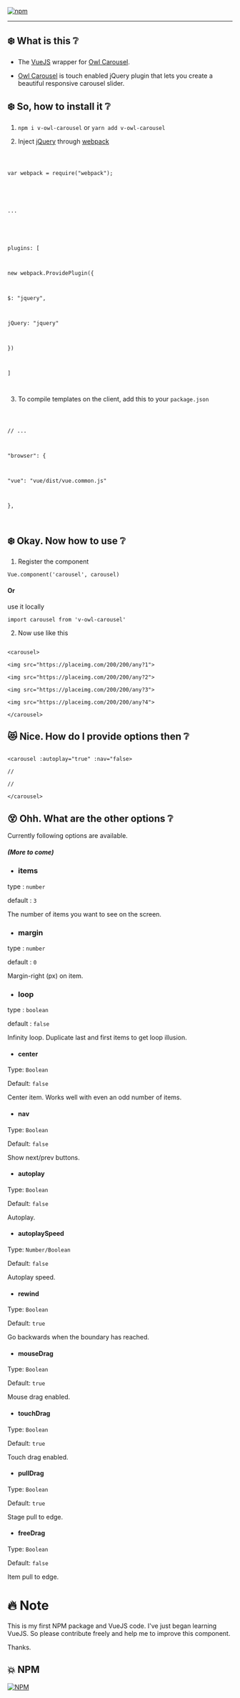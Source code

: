 
[![npm](https://img.shields.io/npm/dt/v-owl-carousel.svg?style=for-the-badge)](https://www.npmjs.com/package/v-owl-carousel)

  ---

## :snowflake: What is this :grey_question:





- The [VueJS](https://vuejs.org/) wrapper for [Owl Carousel](https://owlcarousel2.github.io/OwlCarousel2/).





- [Owl Carousel](https://owlcarousel2.github.io/OwlCarousel2/) is touch enabled jQuery plugin that lets you create a beautiful responsive carousel slider.






## :snowflake: So, how to install it :grey_question:





1. `npm i v-owl-carousel` or `yarn add v-owl-carousel`



2. Inject [jQuery](https://jquery.com/) through [webpack](https://webpack.js.org/)



```



var webpack = require("webpack");





...





plugins: [



new webpack.ProvidePlugin({



$: "jquery",



jQuery: "jquery"



})



]



```



3. To compile templates on the client, add this to your `package.json`



```



// ...



"browser": {



"vue": "vue/dist/vue.common.js"



},



```





## :snowflake: Okay. Now how to use :grey_question:





1. Register the component





`Vue.component('carousel', carousel)`





#### Or





use it locally





`import carousel from 'v-owl-carousel'`





2. Now use like this





```

<carousel>

<img src="https://placeimg.com/200/200/any?1">

<img src="https://placeimg.com/200/200/any?2">

<img src="https://placeimg.com/200/200/any?3">

<img src="https://placeimg.com/200/200/any?4">

</carousel>

```





## :heart_eyes_cat: Nice. How do I provide options then :grey_question:



```

<carousel :autoplay="true" :nav="false>

//

//

</carousel>

```



## :dizzy_face: Ohh. What are the other options :grey_question:





Currently following options are available.



##### *(More to come)*





- ### items





type : `number`




default : `3`




The number of items you want to see on the screen.





- ### margin





type : `number`




default : `0`




Margin-right (px) on item.





- ### loop





type : `boolean`




default : `false`




Infinity loop. Duplicate last and first items to get loop illusion.





- #### center





Type: `Boolean`




Default: `false`





Center item. Works well with even an odd number of items.





- #### nav





Type: `Boolean`




Default: `false`




Show next/prev buttons.





- #### autoplay





Type: `Boolean`




Default: `false`




Autoplay.





- #### autoplaySpeed





Type: `Number/Boolean`




Default: `false`




Autoplay speed.





- #### rewind





Type: `Boolean`




Default: `true`




Go backwards when the boundary has reached.




- #### mouseDrag




Type: `Boolean`




Default: `true`




Mouse drag enabled.




- #### touchDrag




Type: `Boolean`




Default: `true`




Touch drag enabled.




- #### pullDrag




Type: `Boolean`




Default: `true`





Stage pull to edge.




- #### freeDrag




Type: `Boolean`




Default: `false`




Item pull to edge.





# :fire: Note





This is my first NPM package and VueJS code. I've just began learning VueJS. So please contribute freely and help me to improve this component.





Thanks.





## :collision: NPM





[![NPM](https://nodei.co/npm/v-owl-carousel.png)](https://www.npmjs.com/package/v-owl-carousel)
